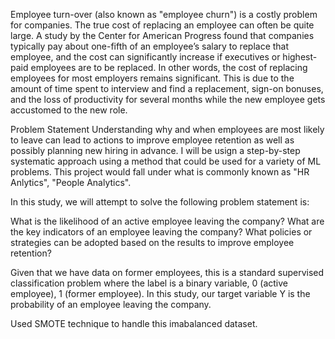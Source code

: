 Employee turn-over (also known as "employee churn") is a costly problem for companies. The true cost of replacing an employee can often be quite large. A study by the Center for American Progress found that companies typically pay about one-fifth of an employee’s salary to replace that employee, and the cost can significantly increase if executives or highest-paid employees are to be replaced. In other words, the cost of replacing employees for most employers remains significant. This is due to the amount of time spent to interview and find a replacement, sign-on bonuses, and the loss of productivity for several months while the new employee gets accustomed to the new role.

Problem Statement
Understanding why and when employees are most likely to leave can lead to actions to improve employee retention as well as possibly planning new hiring in advance. I will be usign a step-by-step systematic approach using a method that could be used for a variety of ML problems. This project would fall under what is commonly known as "HR Anlytics", "People Analytics".

In this study, we will attempt to solve the following problem statement is:

What is the likelihood of an active employee leaving the company?
What are the key indicators of an employee leaving the company?
What policies or strategies can be adopted based on the results to improve employee retention?

Given that we have data on former employees, this is a standard supervised classification problem where the label is a binary variable, 0 (active employee), 1 (former employee). In this study, our target variable Y is the probability of an employee leaving the company.

Used SMOTE technique to handle this imabalanced dataset.
